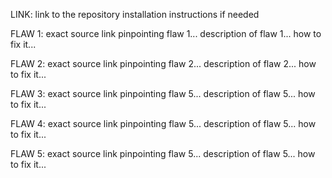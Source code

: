 LINK: link to the repository
installation instructions if needed

FLAW 1:
exact source link pinpointing flaw 1...
description of flaw 1...
how to fix it...

FLAW 2:
exact source link pinpointing flaw 2...
description of flaw 2...
how to fix it...

FLAW 3:
exact source link pinpointing flaw 5...
description of flaw 5...
how to fix it...

FLAW 4:
exact source link pinpointing flaw 5...
description of flaw 5...
how to fix it...

FLAW 5:
exact source link pinpointing flaw 5...
description of flaw 5...
how to fix it...